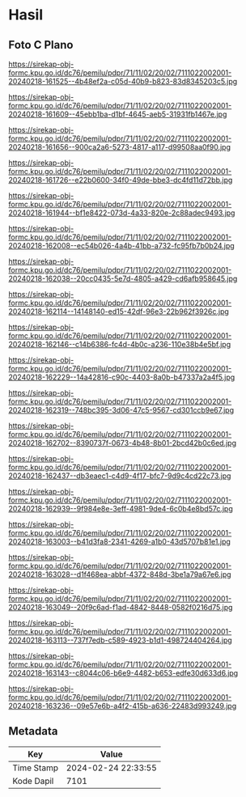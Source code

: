 # Hasil

## Foto C Plano

https://sirekap-obj-formc.kpu.go.id/dc76/pemilu/pdpr/71/11/02/20/02/7111022002001-20240218-161525--4b48ef2a-c05d-40b9-b823-83d8345203c5.jpg

https://sirekap-obj-formc.kpu.go.id/dc76/pemilu/pdpr/71/11/02/20/02/7111022002001-20240218-161609--45ebb1ba-d1bf-4645-aeb5-31931fb1467e.jpg

https://sirekap-obj-formc.kpu.go.id/dc76/pemilu/pdpr/71/11/02/20/02/7111022002001-20240218-161656--900ca2a6-5273-4817-a117-d99508aa0f90.jpg

https://sirekap-obj-formc.kpu.go.id/dc76/pemilu/pdpr/71/11/02/20/02/7111022002001-20240218-161726--e22b0600-34f0-49de-bbe3-dc4fd11d72bb.jpg

https://sirekap-obj-formc.kpu.go.id/dc76/pemilu/pdpr/71/11/02/20/02/7111022002001-20240218-161944--bf1e8422-073d-4a33-820e-2c88adec9493.jpg

https://sirekap-obj-formc.kpu.go.id/dc76/pemilu/pdpr/71/11/02/20/02/7111022002001-20240218-162008--ec54b026-4a4b-41bb-a732-fc95fb7b0b24.jpg

https://sirekap-obj-formc.kpu.go.id/dc76/pemilu/pdpr/71/11/02/20/02/7111022002001-20240218-162038--20cc0435-5e7d-4805-a429-cd6afb958645.jpg

https://sirekap-obj-formc.kpu.go.id/dc76/pemilu/pdpr/71/11/02/20/02/7111022002001-20240218-162114--14148140-ed15-42df-96e3-22b962f3926c.jpg

https://sirekap-obj-formc.kpu.go.id/dc76/pemilu/pdpr/71/11/02/20/02/7111022002001-20240218-162146--c14b6386-fc4d-4b0c-a236-110e38b4e5bf.jpg

https://sirekap-obj-formc.kpu.go.id/dc76/pemilu/pdpr/71/11/02/20/02/7111022002001-20240218-162229--14a42816-c90c-4403-8a0b-b47337a2a4f5.jpg

https://sirekap-obj-formc.kpu.go.id/dc76/pemilu/pdpr/71/11/02/20/02/7111022002001-20240218-162319--748bc395-3d06-47c5-9567-cd301ccb9e67.jpg

https://sirekap-obj-formc.kpu.go.id/dc76/pemilu/pdpr/71/11/02/20/02/7111022002001-20240218-162702--8390737f-0673-4b48-8b01-2bcd42b0c6ed.jpg

https://sirekap-obj-formc.kpu.go.id/dc76/pemilu/pdpr/71/11/02/20/02/7111022002001-20240218-162437--db3eaec1-c4d9-4f17-bfc7-9d9c4cd22c73.jpg

https://sirekap-obj-formc.kpu.go.id/dc76/pemilu/pdpr/71/11/02/20/02/7111022002001-20240218-162939--9f984e8e-3eff-4981-9de4-6c0b4e8bd57c.jpg

https://sirekap-obj-formc.kpu.go.id/dc76/pemilu/pdpr/71/11/02/20/02/7111022002001-20240218-163003--b41d3fa8-2341-4269-a1b0-43d5707b81e1.jpg

https://sirekap-obj-formc.kpu.go.id/dc76/pemilu/pdpr/71/11/02/20/02/7111022002001-20240218-163028--d1f468ea-abbf-4372-848d-3be1a79a67e6.jpg

https://sirekap-obj-formc.kpu.go.id/dc76/pemilu/pdpr/71/11/02/20/02/7111022002001-20240218-163049--20f9c6ad-f1ad-4842-8448-0582f0216d75.jpg

https://sirekap-obj-formc.kpu.go.id/dc76/pemilu/pdpr/71/11/02/20/02/7111022002001-20240218-163113--737f7edb-c589-4923-b1d1-498724404264.jpg

https://sirekap-obj-formc.kpu.go.id/dc76/pemilu/pdpr/71/11/02/20/02/7111022002001-20240218-163143--c8044c06-b6e9-4482-b653-edfe30d633d6.jpg

https://sirekap-obj-formc.kpu.go.id/dc76/pemilu/pdpr/71/11/02/20/02/7111022002001-20240218-163236--09e57e6b-a4f2-415b-a636-22483d993249.jpg


## Metadata

| Key        | Value               |
| ---------- | ------------------- |
| Time Stamp | 2024-02-24 22:33:55 |
| Kode Dapil | 7101                |



